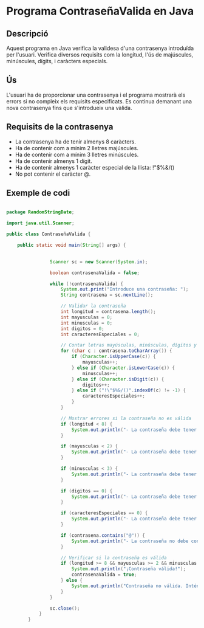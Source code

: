 # Programa ContraseñaValida en Java

## Descripció
Aquest programa en Java verifica la validesa d'una contrasenya introduïda per l'usuari. Verifica diversos requisits com la longitud, l'ús de majúscules, minúscules, dígits, i caràcters especials.

## Ús
L'usuari ha de proporcionar una contrasenya i el programa mostrarà els errors si no compleix els requisits especificats. Es continua demanant una nova contrasenya fins que s'introdueix una vàlida.

## Requisits de la contrasenya
- La contrasenya ha de tenir almenys 8 caràcters.
- Ha de contenir com a mínim 2 lletres majúscules.
- Ha de contenir com a mínim 3 lletres minúscules.
- Ha de contenir almenys 1 dígit.
- Ha de contenir almenys 1 caràcter especial de la llista: !\"$%&/()
- No pot contenir el caràcter @.

## Exemple de codi
```java

package RandomStringDate;

import java.util.Scanner;

public class ContraseñaValida {

	public static void main(String[] args) {

		
		        Scanner sc = new Scanner(System.in);

		        boolean contrasenaValida = false;

		        while (!contrasenaValida) {
		            System.out.print("Introduce una contraseña: ");
		            String contrasena = sc.nextLine();

		            // Validar la contraseña
		            int longitud = contrasena.length();
		            int mayusculas = 0;
		            int minusculas = 0;
		            int digitos = 0;
		            int caracteresEspeciales = 0;

		            // Contar letras mayúsculas, minúsculas, dígitos y caracteres especiales
		            for (char c : contrasena.toCharArray()) {
		                if (Character.isUpperCase(c)) {
		                    mayusculas++;
		                } else if (Character.isLowerCase(c)) {
		                    minusculas++;
		                } else if (Character.isDigit(c)) {
		                    digitos++;
		                } else if ("!\"$%&/()".indexOf(c) != -1) {
		                    caracteresEspeciales++;
		                }
		            }

		            // Mostrar errores si la contraseña no es válida
		            if (longitud < 8) {
		                System.out.println("- La contraseña debe tener al menos 8 caracteres.");
		            }

		            if (mayusculas < 2) {
		                System.out.println("- La contraseña debe tener al menos 2 letras mayúsculas. Actualmente tienes " + mayusculas + ".");
		            }

		            if (minusculas < 3) {
		                System.out.println("- La contraseña debe tener al menos 3 letras minúsculas. Actualmente tienes " + minusculas + ".");
		            }

		            if (digitos == 0) {
		                System.out.println("- La contraseña debe tener al menos un dígito.");
		            }

		            if (caracteresEspeciales == 0) {
		                System.out.println("- La contraseña debe tener al menos uno de estos caracteres: !\"$%&/()");
		            }

		            if (contrasena.contains("@")) {
		                System.out.println("- La contraseña no debe contener el carácter @.");
		            }

		            // Verificar si la contraseña es válida
		            if (longitud >= 8 && mayusculas >= 2 && minusculas >= 3 && digitos > 0 && caracteresEspeciales > 0 && !contrasena.contains("@")) {
		                System.out.println("¡Contraseña válida!");
		                contrasenaValida = true;
		            } else {
		                System.out.println("Contraseña no válida. Inténtalo de nuevo.");
		            }
		        }

		        sc.close();
		    }
		}
